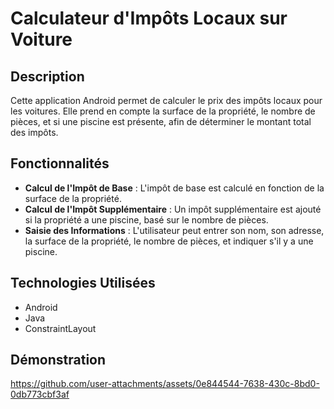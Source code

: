 # Calculateur d'Impôts Locaux sur Voiture

## Description
Cette application Android permet de calculer le prix des impôts locaux pour les voitures. Elle prend en compte la surface de la propriété, le nombre de pièces, et si une piscine est présente, afin de déterminer le montant total des impôts.

## Fonctionnalités
- **Calcul de l'Impôt de Base** : L'impôt de base est calculé en fonction de la surface de la propriété.
- **Calcul de l'Impôt Supplémentaire** : Un impôt supplémentaire est ajouté si la propriété a une piscine, basé sur le nombre de pièces.
- **Saisie des Informations** : L'utilisateur peut entrer son nom, son adresse, la surface de la propriété, le nombre de pièces, et indiquer s'il y a une piscine.

## Technologies Utilisées
- Android
- Java
- ConstraintLayout

## Démonstration


https://github.com/user-attachments/assets/0e844544-7638-430c-8bd0-0db773cbf3af





